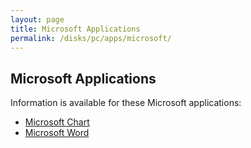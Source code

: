 ```yaml
---
layout: page
title: Microsoft Applications
permalink: /disks/pc/apps/microsoft/
---
```


Microsoft Applications
---

Information is available for these Microsoft applications:

* [Microsoft Chart](chart/)
* [Microsoft Word](word/)
